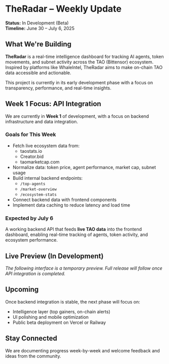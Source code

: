 # TheRadar – Weekly Update  
**Status:** In Development (Beta)  
**Timeline:** June 30 – July 6, 2025  

## What We're Building  
**TheRadar** is a real-time intelligence dashboard for tracking AI agents, token movements, and subnet activity across the TAO (Bittensor) ecosystem. Inspired by platforms like WhaleIntel, TheRadar aims to make on-chain TAO data accessible and actionable.

This project is currently in its early development phase with a focus on transparency, performance, and real-time insights.

## Week 1 Focus: API Integration  
We are currently in **Week 1** of development, with a focus on backend infrastructure and data integration.

### Goals for This Week
- Fetch live ecosystem data from:
  - taostats.io
  - Creator.bid
  - taomarketcap.com  
- Normalize data: token price, agent performance, market cap, subnet usage  
- Build internal backend endpoints:
  - `/top-agents`
  - `/market-overview`
  - `/ecosystem-stats`
- Connect backend data with frontend components  
- Implement data caching to reduce latency and load time

### Expected by July 6
A working backend API that feeds **live TAO data** into the frontend dashboard, enabling real-time tracking of agents, token activity, and ecosystem performance.

## Live Preview (In Development)
*The following interface is a temporary preview. Full release will follow once API integration is completed.*

## Upcoming
Once backend integration is stable, the next phase will focus on:
- Intelligence layer (top gainers, on-chain alerts)  
- UI polishing and mobile optimization  
- Public beta deployment on Vercel or Railway

## Stay Connected  
We are documenting progress week-by-week and welcome feedback and ideas from the community.

